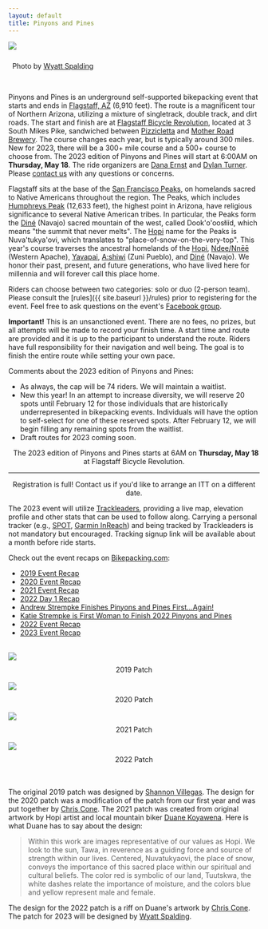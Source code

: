 ```yaml
---
layout: default
title: Pinyons and Pines
---
```


<!-- <img src="{{ site.baseurl }}/images/LockettMeadow.jpg" class="img-responsive img-rounded" img style="margin-bottom: 10px" /> -->

<img src="{{ site.baseurl }}/images/PP2023-headers.jpeg" class="img-responsive img-rounded" img style="margin-bottom: 10px" />

<i class="fas fa-camera fa-lg"></i>&nbsp; Photo by <a href="https://www.instagram.com/wyattspalding/?hl=en" target="_blank">Wyatt Spalding</a>


<!-- <div class="row">
<div class="col-md-2 col-lg-2">
</div>
<div class="col-xs-12 col-sm-12 col-md-8 col-lg-8">
<div class="alert alert-info" role="alert">
<i class="fas fa-bicycle fa-lg"></i>&nbsp; We have reached capacity!  If you are interested in being on a waitlist, please contact me.
</div>
</div>
<div class="col-md-2 col-lg-2"></div>
</div> -->

<br>

Pinyons and Pines is an underground self-supported bikepacking event that starts and ends in [Flagstaff, AZ](https://en.wikipedia.org/wiki/Flagstaff,_Arizona) (6,910 feet). The route is a magnificent tour of Northern Arizona, utilizing a mixture of singletrack, double track, and dirt roads.  The start and finish are at [Flagstaff Bicycle Revolution](http://flagbikerev.com), located at 3 South Mikes Pike, sandwiched between [Pizzicletta](http://www.pizzicletta.com) and [Mother Road Brewery](https://www.motherroadbeer.com). The course changes each year, but is typically around 300 miles. New for 2023, there will be a 300+ mile course and a 500+ course to choose from. The 2023 edition of Pinyons and Pines will start at 6:00AM on **Thursday, May 18**. The ride organizers are [Dana Ernst](http://danaernst.com) and [Dylan Turner](https://www.instagram.com/theseasonedbikepacker/). Please [contact us](mailto:pinyonsandpines@gmail.com) with any questions or concerns.

Flagstaff sits at the base of the [San Francisco Peaks](https://en.wikipedia.org/wiki/San_Francisco_Peaks), on homelands sacred to Native Americans throughout the region.  The Peaks, which includes [Humphreys Peak](https://en.wikipedia.org/wiki/Humphreys_Peak) (12,633 feet), the highest point in Arizona, have religious significance to several Native American tribes. In particular, the Peaks form the [Diné](https://en.wikipedia.org/wiki/Navajo) (Navajo) sacred mountain of the west, called Dook'o'oosłííd, which means "the summit that never melts". The [Hopi](https://en.wikipedia.org/wiki/Hopi) name for the Peaks is Nuva'tukya'ovi, which translates to "place-of-snow-on-the-very-top".  This year's course traverses the ancestral homelands of the [Hopi](https://en.wikipedia.org/wiki/Hopi), [Ndee/Nnēē](https://en.wikipedia.org/wiki/Western_Apache_people) (Western Apache), [Yavapai](https://en.wikipedia.org/wiki/Yavapai), [A:shiwi](https://en.wikipedia.org/wiki/Zuni_people) (Zuni Pueblo), and [Diné](https://en.wikipedia.org/wiki/Navajo) (Navajo). We honor their past, present, and future generations, who have lived here for millennia and will forever call this place home.

Riders can choose between two categories: solo or duo (2-person team). Please consult the [rules]({{ site.baseurl }}/rules) prior to registering for the event. Feel free to ask questions on the event's [Facebook group](https://www.facebook.com/groups/PinyonsAndPines/).

<strong>Important!</strong> This is an unsanctioned event. There are no fees, no prizes, but all attempts will be made to record your finish time. A start time and route are provided and it is up to the participant to understand the route. Riders have full responsibility for their navigation and well being. The goal is to finish the entire route while setting your own pace.

Comments about the 2023 edition of Pinyons and Pines:

<!-- - Registration for this year's event will open on Thursday, January 12 at 7am. -->

- As always, the cap will be 74 riders. We will maintain a waitlist.
- New this year! In an attempt to increase diversity, we will reserve 20 spots until February 12 for those individuals that are historically underrepresented in bikepacking events. Individuals will have the option to self-select for one of these reserved spots. After February 12, we will begin filling any remaining spots from the waitlist.
- Draft routes for 2023 coming soon.

<div class="row">
<div class="col-md-2 col-lg-2">
</div>
<div class="col-xs-12 col-sm-12 col-md-8 col-lg-8">
<div class="alert alert-info" role="alert">
<center>
<i class="fas fa-bicycle fa-lg"></i>&nbsp; The 2023 edition of Pinyons and Pines starts at 6AM on <strong>Thursday, May 18</strong> at Flagstaff Bicycle Revolution.

<hr>

<!-- Registration will open at 7am (AZ time) on Thursday, January 12. -->

 Registration is full! Contact us if you'd like to arrange an ITT on a different date.

<!--<hr> -->

<!-- <a href="https://docs.google.com/forms/d/e/1FAIpQLSfZfobyt7nRJ4CCYWgW2LAb_RNW5EYaDiQE3RE9uPrDgq8YSA/viewform?usp=sf_link" class="alert-link" target="_blank">Registration is full! All new registrations added to waitlist.</a> -->

</center>

<!--
<hr>
<center>
<a href="https://form.jotform.com/trackleaders/pinyonspines19" class="alert-link" target="_blank">Trackleaders sign-up and SPOT rental</a>
</center>
-->

</div>
</div>
<div class="col-md-2 col-lg-2"></div>
</div>

The 2023 event will utilize [Trackleaders](http://trackleaders.com), providing a live map, elevation profile and other stats that can be used to follow along. Carrying a personal tracker (e.g., [SPOT](https://www.findmespot.com/en/), [Garmin InReach](https://explore.garmin.com/en-US/inreach/)) and being tracked by Trackleaders is not mandatory but encouraged. Tracking signup link will be available about a month before ride starts.

Check out the event recaps on [Bikepacking.com](http://bikepacking.com):

- [2019 Event Recap](https://bikepacking.com/news/2019-pinyons-pines-event-recap/)
- [2020 Event Recap](https://bikepacking.com/news/2020-pinyons-and-pines-event-recap/)
- [2021 Event Recap](https://bikepacking.com/news/2021-pinyons-and-pines-event-recap/)
- [2022 Day 1 Recap](https://bikepacking.com/news/2022-pinyons-and-pines-day-1-recap/)
- [Andrew Strempke Finishes Pinyons and Pines First...Again!](https://bikepacking.com/news/andrew-strempke-pinyons-and-pines-2022/)
- [Katie Strempke is First Woman to Finish 2022 Pinyons and Pines](https://bikepacking.com/news/katie-strempke-2022-pinyons-and-pines/)
- [2022 Event Recap](https://bikepacking.com/plog/2022-pinyons-and-pines-report/)
- [2023 Event Recap](hhttps://bikepacking.com/plog/a-date-with-2023-pinyons-and-pines/)
<!-- <br>

<center>
<iframe src="https://ridewithgps.com/embeds?type=route&id=39347042&sampleGraph=true" style="width: 1px; min-width: 90%; height: 700px; border: none;" scrolling="no"></iframe>
</center> -->

<br>

<div class="container-fluid">
<div class="row align-items-end">
<div class="col-md-3">
<img src="{{ site.baseurl }}/images/2019PinyonsPinesLogo.png" class="img-responsive img-rounded" img style="margin-bottom: 10px">
<br>
<center>
2019 Patch
</center>
<br>
</div>
<div class="col-md-3">
<img src="{{ site.baseurl }}/images/2020PinyonsPinesLogo.jpeg" class="img-responsive img-rounded" img style="margin-bottom: 10px">
<br>
<center>
2020 Patch
</center>
<br>
</div>
<div class="col-md-3">
<img src="{{ site.baseurl }}/images/2021PinyonsPinesLogo.png" class="img-responsive img-rounded" img style="margin-bottom: 10px">
<br>
<center>
2021 Patch
</center>
<br>
</div>
<div class="col-md-3">
<img src="{{ site.baseurl }}/images/2022PinyonsPinesLogo.jpeg" class="img-responsive img-rounded" img style="margin-bottom: 10px">
<br>
<center>
2022 Patch
</center>
<br>
</div>
</div>
</div>

<br>

The original 2019 patch was designed by [Shannon Villegas](https://www.instagram.com/macerdoodles/?hl=en). The design for the 2020 patch was a modification of the patch from our first year and was put together by [Chris Cone](https://www.instagram.com/conermania/). The 2021 patch was created from original artwork by Hopi artist and local mountain biker [Duane Koyawena](https://www.dkoyawenaarts.com). Here is what Duane has to say about the design:

> Within this work are images representative of our values as Hopi. We look to the sun, Tawa, in reverence as a guiding force and source of strength within our lives. Centered, Nuvatukyaovi, the place of snow, conveys the importance of this sacred place within our spiritual and cultural beliefs. The color red is symbolic of our land, Tuutskwa, the white dashes relate the importance of moisture, and the colors blue and yellow represent male and female.

The design for the 2022 patch is a riff on Duane's artwork by [Chris Cone](https://www.instagram.com/conermania/). The patch for 2023 will be designed by [Wyatt Spalding](https://www.instagram.com/wyattspalding/?hl=en).
